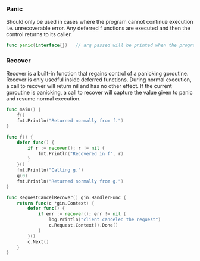 ### Panic

Should only be used in cases where the program cannot continue execution i.e. unrecoverable error. Any deferred f unctions are executed and then the control returns to its caller. 

```go
func panic(interface{})   // arg passed will be printed when the program terminates
```

### Recover

Recover is a built-in function that regains control of a panicking goroutine. Recover is only usedful inside deferred functions. During normal execution, a call to recover will return nil and has no other effect. If the current goroutine is panicking, a call to recover will capture the value given to panic and resume normal execution.

```go
func main() {
    f()
    fmt.Println("Returned normally from f.")
}

func f() {
    defer func() {
        if r := recover(); r != nil {
            fmt.Println("Recovered in f", r)
        }
    }()
    fmt.Println("Calling g.")
    g(0)
    fmt.Println("Returned normally from g.")
}
```

```go
func RequestCancelRecover() gin.HandlerFunc {
	return func(c *gin.Context) {
		defer func() {
			if err := recover(); err != nil {
				log.Println("client canceled the request")
				c.Request.Context().Done()
			}
		}()
		c.Next()
	}
}
```
